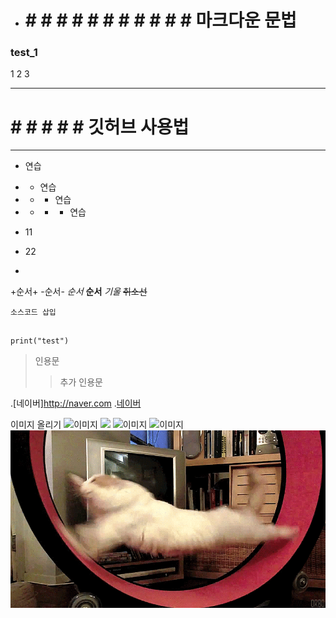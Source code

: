 - # # # # # # # # # # # # 마크다운 문법

### test_1
1
2
3



----

# # # # # # 깃허브 사용법

****

- 연습
- - 연습 
- - - 연습
- - - - 연습

- 11
- 22

-
+순서+
-순서-
*순서*
**순서**
_기울_
~~취소선~~

`소스코드 삽입`

```

print("test")

```

> 인용문
>> 추가 인용문


.[네이버]<http://naver.com>
.[네이버](http://naver.com, "검색")

이미지 올리기
![이미지](https://www.google.co.kr/logos/doodles/2021/seasonal-holidays-2021-6753651837109324-s.png)
<img width="100" src=https://www.google.co.kr/logos/doodles/2021/seasonal-holidays-2021-6753651837109324-s.png>
![이미지](https://github.githubassets.com/favicons/favicon.png)
![이미지](https://c.tenor.com/gIaioChTOloAAAAM/cat-cute.gif)
![제목주석 대체텍스트](./runningcat.gif)
